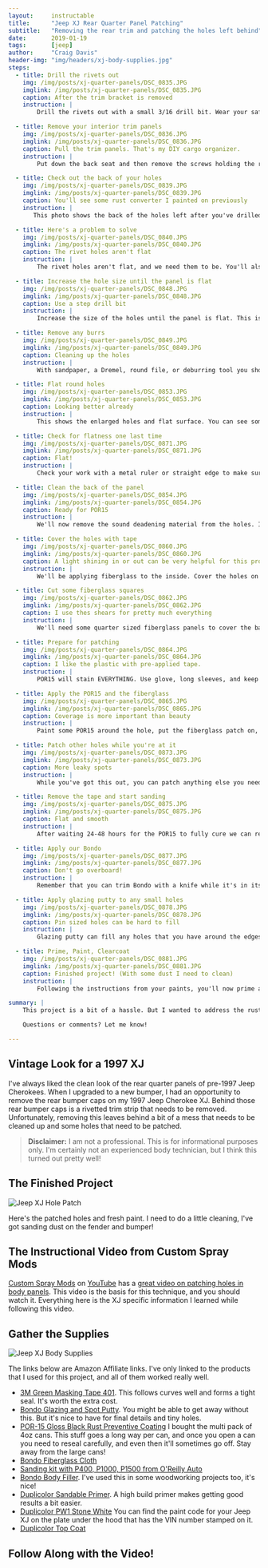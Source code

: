 ```yaml
---
layout:     instructable
title:      "Jeep XJ Rear Quarter Panel Patching"
subtitle:   "Removing the rear trim and patching the holes left behind"
date:       2019-01-19
tags:       [jeep]
author:     "Craig Davis"
header-img: "img/headers/xj-body-supplies.jpg"
steps:
  - title: Drill the rivets out
    img: /img/posts/xj-quarter-panels/DSC_0835.JPG
    imglink: /img/posts/xj-quarter-panels/DSC_0835.JPG
    caption: After the trim bracket is removed
    instruction: |
        Drill the rivets out with a small 3/16 drill bit. Wear your safety glasses and step up in drill bit size until you've got them cut. Once you've done that, the bracket should drop off. You'll see some rust and a general mess.

  - title: Remove your interior trim panels
    img: /img/posts/xj-quarter-panels/DSC_0836.JPG
    imglink: /img/posts/xj-quarter-panels/DSC_0836.JPG
    caption: Pull the trim panels. That's my DIY cargo organizer.
    instruction: |
        Put down the back seat and then remove the screws holding the rear cargo panels. We'll need access to the back of the panel for the next steps. You won't be able to completely remove these panels as the seat belts pass through them. You can just move both panels out of the way.

  - title: Check out the back of your holes
    img: /img/posts/xj-quarter-panels/DSC_0839.JPG
    imglink: /img/posts/xj-quarter-panels/DSC_0839.JPG
    caption: You'll see some rust converter I painted on previously
    instruction: |
       This photo shows the back of the holes left after you've drilled out the rivets. The back of this panel has some sound deadening material sprayed onto it.

  - title: Here's a problem to solve
    img: /img/posts/xj-quarter-panels/DSC_0840.JPG
    imglink: /img/posts/xj-quarter-panels/DSC_0840.JPG
    caption: The rivet holes aren't flat
    instruction: |
        The rivet holes aren't flat, and we need them to be. You'll also probably find some rust and other cruft in this general area. We could sand these or work them with a hammer and dolly, but instead we're going to drill them out until they are flat.

  - title: Increase the hole size until the panel is flat
    img: /img/posts/xj-quarter-panels/DSC_0848.JPG
    imglink: /img/posts/xj-quarter-panels/DSC_0848.JPG
    caption: Use a step drill bit
    instruction: |
        Increase the size of the holes until the panel is flat. This is easiest to do with a step drill, and as an added bonus it will create a nice shoulder on the hole. You can check the surface with the edge of a metal ruler to see if you've removed the raised area. If your hole starts to get too large, you could work this with a hammer and dolly or even with a flat file. The goal is to get this panel flat.

  - title: Remove any burrs
    img: /img/posts/xj-quarter-panels/DSC_0849.JPG
    imglink: /img/posts/xj-quarter-panels/DSC_0849.JPG
    caption: Cleaning up the holes
    instruction: |
        With sandpaper, a Dremel, round file, or deburring tool you should make sure that the holes are clean and that there aren't any jagged bits inside or out.

  - title: Flat round holes
    img: /img/posts/xj-quarter-panels/DSC_0853.JPG
    imglink: /img/posts/xj-quarter-panels/DSC_0853.JPG
    caption: Looking better already
    instruction: |
        This shows the enlarged holes and flat surface. You can see some of the sound deadening material inside the holes.

  - title: Check for flatness one last time
    img: /img/posts/xj-quarter-panels/DSC_0871.JPG
    imglink: /img/posts/xj-quarter-panels/DSC_0871.JPG
    caption: Flat!
    instruction: |
        Check your work with a metal ruler or straight edge to make sure that you've gotten everything flat. This will greatly reduce the work you have to do later!

  - title: Clean the back of the panel
    img: /img/posts/xj-quarter-panels/DSC_0854.JPG
    imglink: /img/posts/xj-quarter-panels/DSC_0854.JPG
    caption: Ready for POR15
    instruction: |
        We'll now remove the sound deadening material from the holes. In order to reach the panels on the drive side you'll need to remove the vertical bar that reinforces the spare tire mount. I used a dremel took with a grinding wheel on it for this step, and then finished with some hand sanding. We need a flat and clean area around the hole for the fiberglass + POR15 to adhere too.

  - title: Cover the holes with tape
    img: /img/posts/xj-quarter-panels/DSC_0860.JPG
    imglink: /img/posts/xj-quarter-panels/DSC_0860.JPG
    caption: A light shining in or out can be very helpful for this project
    instruction: |
        We'll be applying fiberglass to the inside. Cover the holes on the outside so that we don't drip and cause chaos.

  - title: Cut some fiberglass squares
    img: /img/posts/xj-quarter-panels/DSC_0862.JPG
    imglink: /img/posts/xj-quarter-panels/DSC_0862.JPG
    caption: I use thes shears for pretty much everything
    instruction: |
        We'll need some quarter sized fiberglass panels to cover the back of our holes.

  - title: Prepare for patching
    img: /img/posts/xj-quarter-panels/DSC_0864.JPG
    imglink: /img/posts/xj-quarter-panels/DSC_0864.JPG
    caption: I like the plastic with pre-applied tape. 
    instruction: |
        POR15 will stain EVERYTHING. Use glove, long sleeves, and keep it of anything you don't want black forever. If you do get some on your skin, I've found that rubbing alcohol will remove it as long as you get it before it dries. I applied the POR15 with an acid brush. They are cheap and disposable.

  - title: Apply the POR15 and the fiberglass
    img: /img/posts/xj-quarter-panels/DSC_0865.JPG
    imglink: /img/posts/xj-quarter-panels/DSC_0865.JPG
    caption: Coverage is more important than beauty
    instruction: |
        Paint some POR15 around the hole, put the fiberglass patch on, and then dab more POR15 on top. On the driver side you'll be doing this mostly blind. It's hard to see exactly what you're doing. It can be helpful to shine a bright light at the outside of the Jeep so that it's easier to see the holes from the inside. In this case, I wasn't very worried about being neat and tidy. We just need good coverage. After about 30 minutes you can reapply a second coat and a second piece of fiberglass. Drying time will depend on your location and humidity - you need to add the second layer when the first is still tacky.

  - title: Patch other holes while you're at it
    img: /img/posts/xj-quarter-panels/DSC_0873.JPG
    imglink: /img/posts/xj-quarter-panels/DSC_0873.JPG
    caption: More leaky spots
    instruction: |
        While you've got this out, you can patch anything else you need. I've removed my spare tire mount, and so I've got these two small screw holes on either side of the drain plug that need patching. I've pulled the plug out to make sanding easier. You can patch these holes just like the others.

  - title: Remove the tape and start sanding
    img: /img/posts/xj-quarter-panels/DSC_0875.JPG
    imglink: /img/posts/xj-quarter-panels/DSC_0875.JPG
    caption: Flat and smooth
    instruction: |
        After waiting 24-48 hours for the POR15 to fully cure we can remove the tape and start sanding. Always use a sanding block and start removing any surface rust and other contaminants. For our Bondo, we'll need bare metal around the holes.

  - title: Apply our Bondo
    img: /img/posts/xj-quarter-panels/DSC_0877.JPG
    imglink: /img/posts/xj-quarter-panels/DSC_0877.JPG
    caption: Don't go overboard!
    instruction: |
        Remember that you can trim Bondo with a knife while it's in its plastic stage of curing. This can save you a lot of sanding time.

  - title: Apply glazing putty to any small holes
    img: /img/posts/xj-quarter-panels/DSC_0878.JPG
    imglink: /img/posts/xj-quarter-panels/DSC_0878.JPG
    caption: Pin sized holes can be hard to fill
    instruction: |
        Glazing putty can fill any holes that you have around the edges of the patched holes. You'll need to sand after these steps as well

  - title: Prime, Paint, Clearcoat
    img: /img/posts/xj-quarter-panels/DSC_0881.JPG
    imglink: /img/posts/xj-quarter-panels/DSC_0881.JPG
    caption: Finished project! (With some dust I need to clean)
    instruction: |
        Following the instructions from your paints, you'll now prime and paint. A high quality sandable primer will make it easy to get everything really flat and smooth. After you've sanded and primed you'll be ready for paint and more sanding. You can use a clear coat on top of all of that. If you're going to clear coat, it can be helpful to warm your spray can up in some hot water from your tap. Don't overheat the can, just warm it up! It can be helpful in preventing orange peal. After the top coat has had a week or two to cure, you can to some finish sanding or buffing. During paint application, I masked off most of the Jeep with 401 tape and plastic sheeting. I apply the green tape first, and then add the pre-taped plastic sheeting on top of that. You'll need to be gentle with your paint edges to prevent paint build up along your tape edges.

summary: |
    This project is a bit of a hassle. But I wanted to address the rust and give my little XJ a unique look. I may still cover these quarter panels with more armor once they have some trail damage, but until then this is perfect for me!

    Questions or comments? Let me know!

---
```


## Vintage Look for a 1997 XJ
I've always liked the clean look of the rear quarter panels of pre-1997 Jeep Cherokees. When I upgraded to a new bumper, I had an opportunity to remove the rear bumper caps on my 1997 Jeep Cherokee XJ. Behind those rear bumper caps is a rivetted trim strip that needs to be removed. Unfortunately, removing this leaves behind a bit of a mess that needs to be cleaned up and some holes that need to be patched.


> __Disclaimer:__ I am not a professional. This is for informational purposes only. 
> I'm certainly not an experienced body technician, but I think this turned out pretty well!

## The Finished Project

![Jeep XJ Hole Patch](/img/posts/xj-quarter-panels/DSC_0881.JPG)

Here's the patched holes and fresh paint. I need to do a little cleaning, I've got sanding dust on the fender and bumper!


## The Instructional Video from Custom Spray Mods

[Custom Spray Mods](https://www.youtube.com/channel/UCdCViyboSXSfns8wtFx3_1g) on [YouTube](https://www.youtube.com) has a [great video on patching holes in body panels](https://www.youtube.com/watch?v=TuwfM7KALoc). This video is the basis for this technique, and you should watch it. Everything here is the XJ specific information I learned while following this video.


## Gather the Supplies

![Jeep XJ Body Supplies](/img/posts/xj-quarter-panels/DSC_0856.JPG)

The links below are Amazon Affiliate links. I've only linked to the products that I used for this project, and all of them worked really well.

* [3M Green Masking Tape 401](https://amzn.to/2U0yOld). This follows curves well and forms a tight seal. It's worth the extra cost.
* [Bondo Glazing and Spot Putty](https://amzn.to/2W4eIbG). You might be able to get away without this. But it's nice to have for final details and tiny holes.
* [POR-15 Gloss Black Rust Preventive Coating](https://amzn.to/2FDwBZA) I bought the multi pack of 4oz cans. This stuff goes a long way per can, and once you open a can you need to reseal carefully, and even then it'll sometimes go off. Stay away from the large cans!
* [Bondo Fiberglass Cloth](https://amzn.to/2DmvhZ6)
* [Sanding kit with P400, P1000, P1500 from O'Reilly Auto](https://www.oreillyauto.com/detail/b/masterpro-refinishing-4363/paint---body-repair-16614/abrasive-accessories-25121/abrasive-accessories-25199/abrasive-hand-sanding-pads---blocks-25285/768021e4e77f/masterpro-refinishing-p400-p1000-p1500-grit-sanding-kit/41300/4511182?pos=6)
* [Bondo Body Filler](https://amzn.to/2VZG4zD). I've used this in some woodworking projects too, it's nice!
* [Duplicolor Sandable Primer](https://amzn.to/2DkySXh). A high build primer makes getting good results a bit easier.
* [Duplicolor PW1 Stone White](https://amzn.to/2T4dJGe) You can find the paint code for your Jeep XJ on the plate under the hood that has the VIN number stamped on it.
* [Duplicolor Top Coat](https://amzn.to/2DmJvZS)

## Follow Along with the Video!

